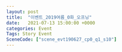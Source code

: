```yaml
---
layout: post
title:  "이벤트_2019여름_0화_오프닝"
date:   2021-07-13 15:00:00 +0000
categories: Event
Tags: Story Event
SceneCode: ["scene_evt190627_cp0_q1_s10"]
---
```

